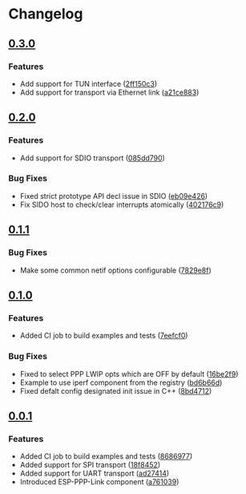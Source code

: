 # Changelog

## [0.3.0](https://github.com/espressif/esp-protocols/commits/eppp-v0.3.0)

### Features

- Add support for TUN interface ([2ff150c3](https://github.com/espressif/esp-protocols/commit/2ff150c3))
- Add support for transport via Ethernet link ([a21ce883](https://github.com/espressif/esp-protocols/commit/a21ce883))

## [0.2.0](https://github.com/espressif/esp-protocols/commits/eppp-v0.2.0)

### Features

- Add support for SDIO transport ([085dd790](https://github.com/espressif/esp-protocols/commit/085dd790))

### Bug Fixes

- Fixed strict prototype API decl issue in SDIO ([eb09e426](https://github.com/espressif/esp-protocols/commit/eb09e426))
- Fix SIDO host to check/clear interrupts atomically ([402176c9](https://github.com/espressif/esp-protocols/commit/402176c9))

## [0.1.1](https://github.com/espressif/esp-protocols/commits/eppp-v0.1.1)

### Bug Fixes

- Make some common netif options configurable ([7829e8f](https://github.com/espressif/esp-protocols/commit/7829e8f))

## [0.1.0](https://github.com/espressif/esp-protocols/commits/eppp-v0.1.0)

### Features

- Added CI job to build examples and tests ([7eefcf0](https://github.com/espressif/esp-protocols/commit/7eefcf0))

### Bug Fixes

- Fixed to select PPP LWIP opts which are OFF by default ([16be2f9](https://github.com/espressif/esp-protocols/commit/16be2f9))
- Example to use iperf component from the registry ([bd6b66d](https://github.com/espressif/esp-protocols/commit/bd6b66d))
- Fixed defalt config designated init issue in C++ ([8bd4712](https://github.com/espressif/esp-protocols/commit/8bd4712))

## [0.0.1](https://github.com/espressif/esp-protocols/commits/eppp-v0.0.1)

### Features

- Added CI job to build examples and tests ([8686977](https://github.com/espressif/esp-protocols/commit/8686977))
- Added support for SPI transport ([18f8452](https://github.com/espressif/esp-protocols/commit/18f8452))
- Added support for UART transport ([ad27414](https://github.com/espressif/esp-protocols/commit/ad27414))
- Introduced ESP-PPP-Link component ([a761039](https://github.com/espressif/esp-protocols/commit/a761039))

